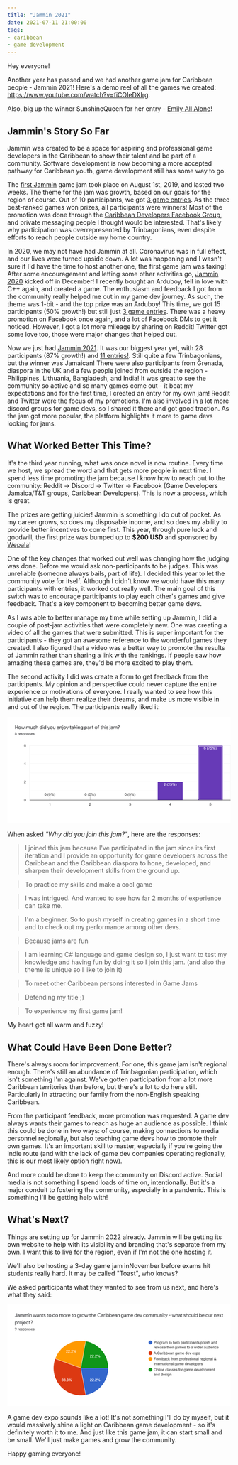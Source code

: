 ```yaml
---
title: "Jammin 2021"
date: 2021-07-11 21:00:00
tags:
- caribbean
- game development
---
```


Hey everyone!

Another year has passed and we had another game jam for Caribbean people \- Jammin 2021! Here's a demo reel of all the games we created: <a href="https://www.youtube.com/watch?v=fiCOIeDXIrg" target="_blank" rel="nofollow noopener noreferrer">https://www.youtube.com/watch?v=fiCOIeDXIrg</a>.

Also, big up the winner SunshineQueen for her entry - <a href="https://sunshinequeen.itch.io/emily-all-alone" target="_blank" rel="nofollow noopener noreferrer">Emily All Alone</a>!

## Jammin's Story So Far

Jammin was created to be a space for aspiring and professional game developers in the Caribbean to show their talent and be part of a community. Software development is now becoming a more accepted pathway for Caribbean youth, game development still has some way to go.

The <a href="https://itch.io/jam/jammin-2019" target="_blank" rel="nofollow noopener noreferrer">first Jammin</a> game jam took place on August 1st, 2019, and lasted two weeks. The theme for the jam was growth, based on our goals for the region of course. Out of 10 participants, we got <a href="https://itch.io/jam/jammin-2019/results" target="_blank" rel="nofollow noopener noreferrer">3 game entries</a>. As the three best-ranked games won prizes, all participants were winners! Most of the promotion was done through the <a href="https://www.facebook.com/groups/devcarib" target="_blank" rel="nofollow noopener noreferrer">Caribbean Developers Facebook Group</a>, and private messaging people I thought would be interested. That's likely why participation was overrepresented by Trinbagonians, even despite efforts to reach people outside my home country.

In 2020, we may not have had Jammin at all. Coronavirus was in full effect, and our lives were turned upside down. A lot was happening and I wasn't sure if I'd have the time to host another one, the first game jam was taxing! After some encouragement and letting some other activities go, <a href="https://itch.io/jam/jammin-2020" target="_blank" rel="nofollow noopener noreferrer">Jammin 2020</a> kicked off in December! I recently bought an Arduboy, fell in love with C++ again, and created a game. The enthusiasm and feedback I got from the community really helped me out in my game dev journey. As such, the theme was 1-bit \- and the top prize was an Arduboy! This time, we got 15 participants (50% growth!) but still just <a href="https://itch.io/jam/jammin-2020/results" target="_blank" rel="nofollow noopener noreferrer">3 game entries</a>. There was a heavy promotion on Facebook once again, and a lot of Facebook DMs to get it noticed. However, I got a lot more mileage by sharing on Reddit! Twitter got some love too, those were major changes that helped out.

Now we just had <a href="https://itch.io/jam/jammin-2021" target="_blank" rel="nofollow noopener noreferrer">Jammin 2021</a>. It was our biggest year yet, with 28 participants (87% growth!) and <a href="https://itch.io/jam/jammin-2021" target="_blank" rel="nofollow noopener noreferrer">11 entries!</a>. Still quite a few Trinbagonians, but the winner was Jamaican! There were also participants from Grenada, diaspora in the UK and a few people joined from outside the region - Philippines, Lithuania, Bangladesh, and India! It was great to see the community so active and so many games come out - it beat my expectations and for the first time, I created an entry for my own jam! Reddit and Twitter were the focus of my promotions. I'm also involved in a lot more discord groups for game devs, so I shared it there and got good traction. As the jam got more popular, the platform highlights it more to game devs looking for jams.

## What Worked Better This Time?

It's the third year running, what was once novel is now routine. Every time we host, we spread the word and that gets more people in next time. I spend less time promoting the jam because I know how to reach out to the community: Reddit -> Discord -> Twitter -> Facebook (Game Developers Jamaica/T&T groups, Caribbean Developers). This is now a process, which is great.

The prizes are getting juicier! Jammin is something I do out of pocket. As my career grows, so does my disposable income, and so does my ability to provide better incentives to come first. This year, through pure luck and goodwill, the first prize was bumped up to **$200 USD** and sponsored by <a href="http://wepala.com/" target="_blank" rel="nofollow noopener noreferrer">Wepala</a>!

One of the key changes that worked out well was changing how the judging was done. Before we would ask non-participants to be judges. This was unreliable (someone always bails, part of life). I decided this year to let the community vote for itself. Although I didn't know we would have this many participants with entries, it worked out really well. The main goal of this switch was to encourage participants to play each other's games and give feedback. That's a key component to becoming better game devs.

As I was able to better manage my time while setting up Jammin, I did a couple of post-jam activities that were completely new. One was creating a video of all the games that were submitted. This is super important for the participants - they got an awesome reference to the wonderful games they created. I also figured that a video was a better way to promote the results of Jammin rather than sharing a link with the rankings. If people saw how amazing these games are, they'd be more excited to play them.

The second activity I did was create a form to get feedback from the participants. My opinion and perspective could never capture the entire experience or motivations of everyone. I really wanted to see how this initiative can help them realize their dreams, and make us more visible in and out of the region. The participants really liked it:

![Chart depicting how many participants enjoyed taking part in the jam](./jammin-2021-01.png)

When asked *"Why did you join this jam?"*, here are the responses:

> I joined this jam because I've participated in the jam since its first iteration and I provide an opportunity for game developers across the Caribbean and the Caribbean diaspora to hone, developed, and sharpen their development skills from the ground up.

> To practice my skills and make a cool game

> I was intrigued. And wanted to see how far 2 months of experience can take me.

> I'm a beginner. So to push myself in creating games in a short time and to check out my performance among other devs.

> Because jams are fun

> I am learning C# language and game design so, I just want to test my knowledge and having fun by doing it so I join this jam. (and also the theme is unique so I like to join it)

> To meet other Caribbean persons interested in Game Jams

> Defending my title ;)

> To experience my first game jam!

My heart got all warm and fuzzy!

## What Could Have Been Done Better?

There's always room for improvement. For one, this game jam isn't regional enough. There's still an abundance of Trinbagonian participation, which isn't something I'm against. We've gotten participation from a lot more Caribbean territories than before, but there's a lot to do here still. Particularly in attracting our family from the non-English speaking Caribbean.

From the participant feedback, more promotion was requested. A game dev always wants their games to reach as huge an audience as possible. I think this could be done in two ways: of course, making connections to media personnel regionally, but also teaching game devs how to promote their own games. It's an important skill to master, especially if you're going the indie route (and with the lack of game dev companies operating regionally, this is our most likely option right now).

And more could be done to keep the community on Discord active. Social media is not something I spend loads of time on, intentionally. But it's a major conduit to fostering the community, especially in a pandemic. This is something I'll be getting help with!

## What's Next?

Things are setting up for Jammin 2022 already. Jammin will be getting its own website to help with its visibility and branding that's separate from my own. I want this to live for the region, even if I'm not the one hosting it.

We'll also be hosting a 3-day game jam inNovember before exams hit students really hard. It may be called "Toast", who knows?

We asked participants what they wanted to see from us next, and here's what they said:

![Chart depicting what participants think Jammin's next project should be](./jammin-2021-02.png)

A game dev expo sounds like a lot! It's not something I'll do by myself, but it would massively shine a light on Caribbean game development \- so it's definitely worth it to me. And just like this game jam, it can start small and be small. We'll just make games and grow the community.

Happy gaming everyone!
